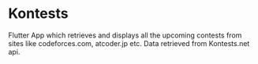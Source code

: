 # Kontests
Flutter App which retrieves and displays all the upcoming contests from sites like codeforces.com, atcoder.jp etc. Data retrieved from Kontests.net api.

